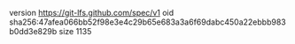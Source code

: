 version https://git-lfs.github.com/spec/v1
oid sha256:47afea066bb52f98e3e4c29b65e683a3a6f69dabc450a22ebbb983b0dd3e829b
size 1135
